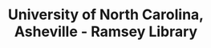 ---
layout: repo
title: "University of North Carolina, Asheville - Ramsey Library"
id: 4526
permalink: repos/4526/
---
